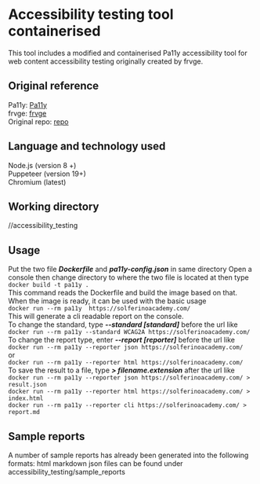 # Accessibility testing tool containerised
This tool includes a modified and containerised Pa11y accessibility tool for web content accessibility testing originally created by frvge.
## Original reference
Pa11y: [Pa11y](https://github.com/pa11y/pa11y) \
frvge: [frvge](https://github.com/frvge) \
Original repo: [repo](https://github.com/frvge/pa11y-docker)

## Language and technology used
Node.js (version 8 +)\
Puppeteer (version 19+)\
Chromium (latest)

## Working directory
//accessibility_testing

## Usage
Put the two file ***Dockerfile*** and ***pa11y-config.json*** in same directory
Open a console then change directory to where the two file is located at then type \
`docker build -t pa11y .` \
This command reads the Dockerfile and build the image based on that. \
When the image is ready, it can be used with the basic usage\
`docker run --rm pa11y  https://solferinoacademy.com/` \
This will generate a cli readable report on the console.\
To change the standard, type ***--standard [standard]*** before the url like\
`docker run --rm pa11y --standard WCAG2A https://solferinoacademy.com/` \
To change the report type, enter ***--report [reporter]*** before the url like\
`docker run --rm pa11y --reporter json https://solferinoacademy.com/` \
or\
`docker run --rm pa11y --reporter html https://solferinoacademy.com/` \
To save the result to a file, type ***> filename.extension*** after the url like\
`docker run --rm pa11y --reporter json https://solferinoacademy.com/ > result.json`\
`docker run --rm pa11y --reporter html https://solferinoacademy.com/ > index.html` \
`docker run --rm pa11y --reporter cli https://solferinoacademy.com/ > report.md` 

## Sample reports
A number of sample reports has already been generated into the following formats:
html
markdown
json
files can be found under accessibility_testing/sample_reports